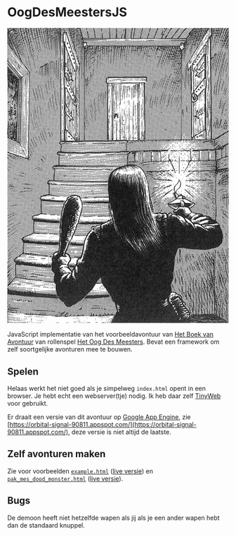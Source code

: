 # OogDesMeestersJS

![Start van het avontuur](https://github.com/samegens/oogdesmeestersjs/blob/master/img/par1_trap.png?raw=true)

JavaScript implementatie van het voorbeeldavontuur van [Het Boek van Avontuur](https://hetoogdesmeesters.files.wordpress.com/2017/11/odm10-boekvanavontuur_odm.pdf) van rollenspel [Het Oog Des Meesters](https://nl.wikipedia.org/wiki/Het_Oog_des_Meesters). 
Bevat een framework om zelf soortgelijke avonturen mee te bouwen.

## Spelen

Helaas werkt het niet goed als je simpelweg `index.html` opent in een browser. Je hebt echt een webserver(tje) nodig. 
Ik heb daar zelf [TinyWeb](https://www.ritlabs.com/en/products/tinyweb/) voor gebruikt. 

Er draait een versie van dit avontuur op [Google App Engine](https://cloud.google.com/appengine/?hl=nl), zie [https://orbital-signal-90811.appspot.com/](https://orbital-signal-90811.appspot.com/), deze versie is niet altijd de laatste.

## Zelf avonturen maken

Zie voor voorbeelden [`example.html`](https://github.com/samegens/oogdesmeestersjs/blob/master/example.html) ([live versie](https://orbital-signal-90811.appspot.com/example.html)) en [`pak_mes_dood_monster.html`](https://github.com/samegens/oogdesmeestersjs/blob/master/pak_mes_dood_monster.html) ([live versie](https://orbital-signal-90811.appspot.com/pak_mes_dood_monster.html)).

## Bugs

De demoon heeft niet hetzelfde wapen als jij als je een ander wapen hebt dan de standaard knuppel.
